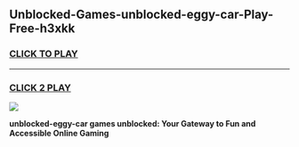 
## Unblocked-Games-unblocked-eggy-car-Play-Free-h3xkk
<h3>
<a href="https://premium76.site?title=unblocked-eggy-car&ref=10A">CLICK TO PLAY</a></h3>
<hr>

<h3>
<a href="https://premium76.site?title=unblocked-eggy-car&ref=10A">CLICK 2 PLAY</a>
  
</h3>

<a href="https://premium76.site?title=unblocked-eggy-car&ref=10A"><img src="https://clearcache.store/games.png"></a>


**unblocked-eggy-car games unblocked: Your Gateway to Fun and Accessible Online Gaming**
